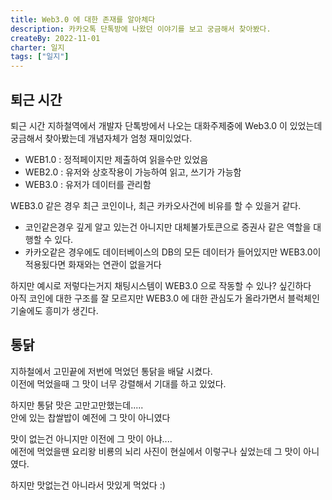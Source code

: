 ```yaml
---
title: Web3.0 에 대한 존재를 알아체다
description: 카카오톡 단톡방에 나왔던 이야기를 보고 궁금해서 찾아봤다.
createBy: 2022-11-01
charter: 일지
tags: ["일지"]
---
```


## 퇴근 시간

퇴근 시간 지하철역에서 개발자 단톡방에서 나오는 대화주제중에 Web3.0 이 있었는데  
궁금해서 찾아봤는데 개념자체가 엄청 재미있었다.

-   WEB1.0 : 정적페이지만 제출하여 읽을수만 있었음
-   WEB2.0 : 유저와 상호작용이 가능하여 읽고, 쓰기가 가능함
-   WEB3.0 : 유저가 데이터를 관리함

WEB3.0 같은 경우 최근 코인이나, 최근 카카오사건에 비유를 할 수 있을거 같다.

-   코인같은경우 깊게 알고 있는건 아니지만 대체불가토큰으로 증권사 같은 역할을 대행할 수 있다.
-   카카오같은 경우에도 데이터베이스의 DB의 모든 데이터가 들어있지만 WEB3.0이 적용됬다면 화재와는 연관이 없을거다

하지만 예시로 저렇다는거지 채팅시스템이 WEB3.0 으로 작동할 수 있나? 싶긴하다  
아직 코인에 대한 구조를 잘 모르지만 WEB3.0 에 대한 관심도가 올라가면서 블럭체인기술에도 흥미가 생긴다.

## 통닭

지하철에서 고민끝에 저번에 먹었던 통닭을 배달 시켰다.  
이전에 먹었을때 그 맛이 너무 강렬해서 기대를 하고 있었다.

하지만 통닭 맛은 고만고만했는데.....  
안에 있는 찹쌀밥이 예전에 그 맛이 아니였다

맛이 없는건 아니지만 이전에 그 맛이 아냐....  
에전에 먹었을땐 요리왕 비룡의 뇌리 사진이 현실에서 이렇구나 싶었는데 그 맛이 아니였다.

하지만 맛없는건 아니라서 맛있게 먹었다 :)
